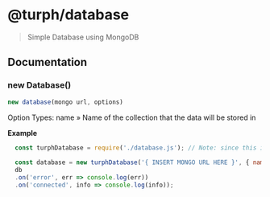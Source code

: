 # @turph/database

> Simple Database using MongoDB

## Documentation

### new Database()

```js
new database(mongo url, options)
```

Option Types:
  name » Name of the collection that the data will be stored in

__Example__

```js
  const turphDatabase = require('./database.js'); // Note: since this is not a NPM Package you need to make a new file for this called "database.js" if you wish to use this line of code
  
  const database = new turphDatabase('{ INSERT MONGO URL HERE }', { name: 'database' });
  db
  .on('error', err => console.log(err))
  .on('connected', info => console.log(info));
```
